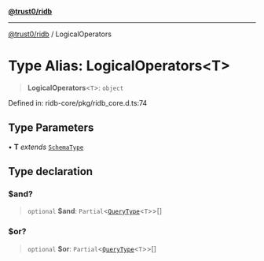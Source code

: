 [**@trust0/ridb**](../README.md)

***

[@trust0/ridb](../README.md) / LogicalOperators

# Type Alias: LogicalOperators\<T\>

> **LogicalOperators**\<`T`\>: `object`

Defined in: ridb-core/pkg/ridb\_core.d.ts:74

## Type Parameters

• **T** *extends* [`SchemaType`](SchemaType.md)

## Type declaration

### $and?

> `optional` **$and**: `Partial`\<[`QueryType`](QueryType.md)\<`T`\>\>[]

### $or?

> `optional` **$or**: `Partial`\<[`QueryType`](QueryType.md)\<`T`\>\>[]
